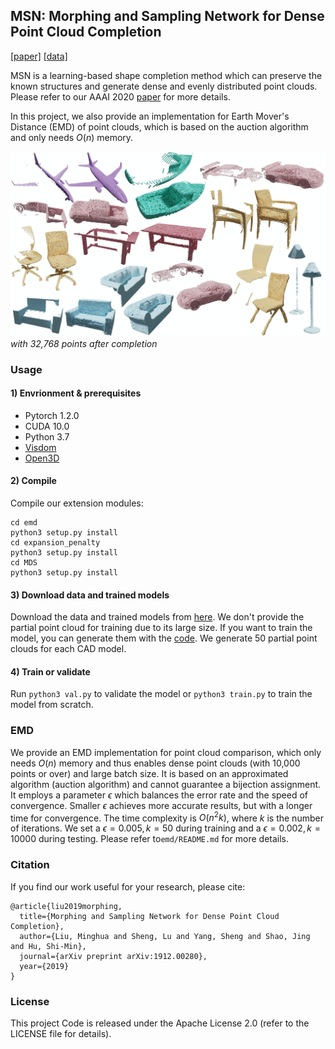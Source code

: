 ## MSN: Morphing and Sampling Network for Dense Point Cloud Completion

[[paper]](http://cseweb.ucsd.edu/~mil070/projects/AAAI2020/paper.pdf) [[data]](https://drive.google.com/drive/folders/1X143kUwtRtoPFxNRvUk9LuPlsf1lLKI7?usp=sharing)

MSN is a learning-based shape completion method which can preserve the known structures and generate dense and evenly distributed point clouds. Please refer to our AAAI 2020 [paper](http://cseweb.ucsd.edu/~mil070/projects/AAAI2020/paper.pdf) for more details.

In this project, we also provide an implementation for Earth Mover's Distance (EMD) of point clouds, which is based on the auction algorithm and only needs $O(n)$ memory.

![](/teaser.png)
*with 32,768 points after completion*


### Usage

#### 1) Envrionment & prerequisites

- Pytorch 1.2.0
- CUDA 10.0
- Python 3.7
- [Visdom](https://github.com/facebookresearch/visdom)
- [Open3D](http://www.open3d.org/docs/release/index.html#python-api-index)

#### 2) Compile

Compile our extension modules:  

    cd emd
    python3 setup.py install
    cd expansion_penalty
    python3 setup.py install
    cd MDS
    python3 setup.py install

#### 3) Download data and trained models

Download the data and trained models from [here](https://drive.google.com/drive/folders/1X143kUwtRtoPFxNRvUk9LuPlsf1lLKI7?usp=sharing).  We don't provide the partial point cloud for training due to its large size. If you want to train the model, you can generate them with the [code](https://github.com/wentaoyuan/pcn/tree/master/render). We generate 50 partial point clouds for each CAD model.

#### 4) Train or validate

Run `python3 val.py` to validate the model or `python3 train.py` to train the model from scratch.

### EMD

We provide an EMD implementation for point cloud comparison, which only needs $O(n)$ memory and thus enables dense point clouds  (with 10,000 points or over) and large batch size. It is based on an approximated algorithm (auction algorithm) and cannot guarantee a bijection assignment. It employs a parameter $\epsilon$ which balances the error rate and the speed of convergence. Smaller $\epsilon$ achieves more accurate results, but with a longer time for convergence. The time complexity is $O(n^2k)$, where $k$ is the number of iterations. We set a $\epsilon = 0.005, k = 50$ during training and a $\epsilon = 0.002, k = 10000$ during testing. Please refer to`emd/README.md` for more details.

### Citation

If you find our work useful for your research, please cite:
```
@article{liu2019morphing,
  title={Morphing and Sampling Network for Dense Point Cloud Completion},
  author={Liu, Minghua and Sheng, Lu and Yang, Sheng and Shao, Jing and Hu, Shi-Min},
  journal={arXiv preprint arXiv:1912.00280},
  year={2019}
}
```

### License

This project Code is released under the Apache License 2.0 (refer to the LICENSE file for details).